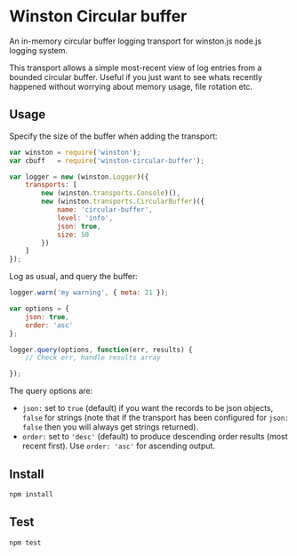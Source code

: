 # Winston Circular buffer

An in-memory circular buffer logging transport for winston.js node.js logging system.

This transport allows a simple most-recent view of log entries from a bounded
circular buffer. Useful if you just want to see whats recently happened without
worrying about memory usage, file rotation etc.

## Usage

Specify the size of the buffer when adding the transport:

```javascript
var winston = require('winston');
var cbuff   = require('winston-circular-buffer');

var logger = new (winston.Logger)({
    transports: [
        new (winston.transports.Console)(),
        new (winston.transports.CircularBuffer)({
            name: 'circular-buffer',
            level: 'info',
            json: true,
            size: 50
        })
    ]
});
```

Log as usual, and query the buffer:

```javascript
logger.warn('my warning', { meta: 21 });

var options = {
    json: true,
    order: 'asc'
};

logger.query(options, function(err, results) {
    // Check err, handle results array

});
```

The query options are:
* `json:` set to `true` (default) if you want the records to be json objects, `false` for strings (note that if the transport has been configured for `json: false` then you will always get strings returned).
* `order:` set to `'desc'` (default) to produce descending order results (most recent first). Use `order: 'asc'` for ascending output.


## Install

```bash
npm install
```

## Test

```bash
npm test
```
